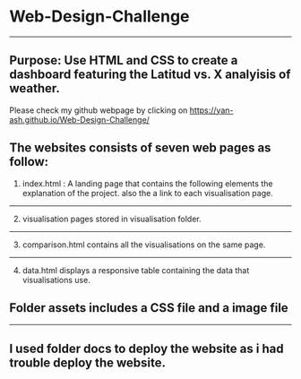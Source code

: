 # Web-Design-Challenge

---

## Purpose: Use HTML and CSS to create a dashboard featuring the Latitud vs. X analyisis of weather.

Please check my github webpage by clicking on https://yan-ash.github.io/Web-Design-Challenge/

## The websites consists of seven web pages as follow:

1. index.html : A landing page that contains the following elements the explanation of the project. also the a link to each visualisation page.

---

2. visualisation pages stored in visualisation folder.

---

3. comparison.html contains all the visualisations on the same page.

---

4. data.html displays a responsive table containing the data that visualisations use.

## Folder assets includes a CSS file and a image file

---

## I used folder docs to deploy the website as i had trouble deploy the website.
